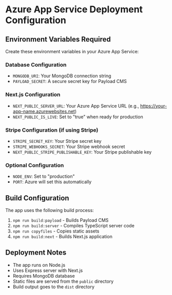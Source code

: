 # Azure App Service Deployment Configuration

## Environment Variables Required

Create these environment variables in your Azure App Service:

### Database Configuration
- `MONGODB_URI`: Your MongoDB connection string
- `PAYLOAD_SECRET`: A secure secret key for Payload CMS

### Next.js Configuration
- `NEXT_PUBLIC_SERVER_URL`: Your Azure App Service URL (e.g., https://your-app-name.azurewebsites.net)
- `NEXT_PUBLIC_IS_LIVE`: Set to "true" when ready for production

### Stripe Configuration (if using Stripe)
- `STRIPE_SECRET_KEY`: Your Stripe secret key
- `STRIPE_WEBHOOKS_SECRET`: Your Stripe webhook secret
- `NEXT_PUBLIC_STRIPE_PUBLISHABLE_KEY`: Your Stripe publishable key

### Optional Configuration
- `NODE_ENV`: Set to "production"
- `PORT`: Azure will set this automatically

## Build Configuration

The app uses the following build process:
1. `npm run build:payload` - Builds Payload CMS
2. `npm run build:server` - Compiles TypeScript server code
3. `npm run copyfiles` - Copies static assets
4. `npm run build:next` - Builds Next.js application

## Deployment Notes

- The app runs on Node.js
- Uses Express server with Next.js
- Requires MongoDB database
- Static files are served from the `public` directory
- Build output goes to the `dist` directory
